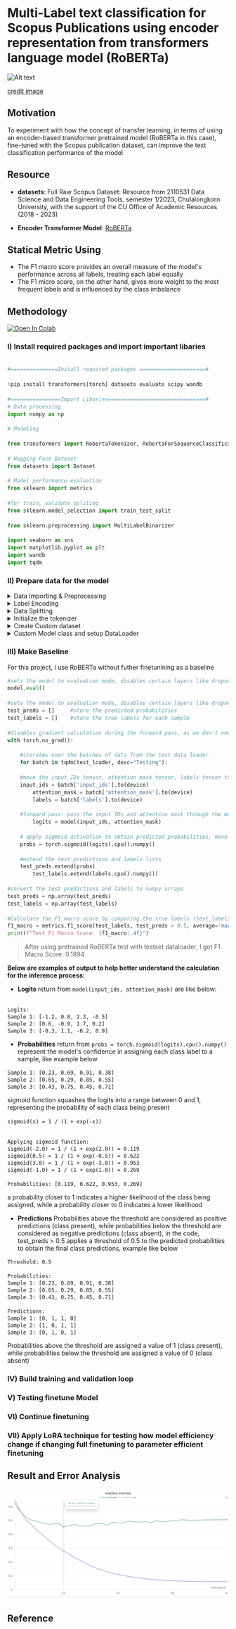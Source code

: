 # Multi-Label text classification for Scopus Publications using encoder representation from transformers language model (RoBERTa)

![Alt text](https://github.com/RadchaneepornC/ClassificationScopusPaper/blob/main/image/BertViz.gif)

[credit image](https://towardsdatascience.com/deconstructing-bert-part-2-visualizing-the-inner-workings-of-attention-60a16d86b5c1)


## Motivation
To experiment with how the concept of transfer learning, in terms of using an encoder-based transformer pretrained model (RoBERTa in this case), fine-tuned with the Scopus publication dataset, can improve the text classification performance of the model


## Resource
- **datasets**: Full Raw Scopus Dataset: Resource from 2110531 Data Science and Data Engineering Tools, semester 1/2023, Chulalongkorn University, with the support of the CU Office of Academic Resources (2018 - 2023)

- **Encoder Transformer Model**: [RoBERTa](https://arxiv.org/pdf/1907.11692.pdf)

## Statical Metric Using

- The F1 macro score provides an overall measure of the model's performance across all labels, treating each label equally
- The F1 micro score, on the other hand, gives more weight to the most frequent labels and is influenced by the class imbalance

## Methodology

[![Open In Colab](https://colab.research.google.com/assets/colab-badge.svg)](https://colab.research.google.com/drive/1P2SevookxKc8DmCGicD5FFsdFXFVevYb?usp=sharing)

### I) Install required packages and import important libaries 

```py

#===============Install required packages =====================#

!pip install transformers[torch] datasets evaluate scipy wandb

#================Import Libaries===============================#
# Data processing
import numpy as np

# Modeling

from transformers import RobertaTokenizer, RobertaForSequenceClassification, TrainingArguments, Trainer, EarlyStoppingCallback, TextClassificationPipeline

# Hugging Face Dataset
from datasets import Dataset

# Model performance evaluation
from sklearn import metrics

#for train, validate spliting
from sklearn.model_selection import train_test_split

from sklearn.preprocessing import MultiLabelBinarizer

import seaborn as sns
import matplotlib.pyplot as plt
import wandb
import tqdm


```
### II) Prepare data for the model

<details><summary>Data Importing & Preprocessing</summary>

```python
  
#clone dataset storing in git repo
! git clone https://github.com/RadchaneepornC/ClassificationScopusPaper

 #import dataset as DataFrame
import pandas as pd
df_train = pd.read_json("/content/ClassificationScopusPaper/dataset/train_student.json")
print(df_train)

df_test = pd.read_json("/content/ClassificationScopusPaper/dataset/test_student.json")
print(df_test)

#Transpose Data with ```.T``` attribute to swap column and row axis
df_train = df_train.T
df_test = df_test.T

print(df_train.head())
print(df_test.head())

#combline content in the column name Title and Abstract and assign as new column name Context
df_train["Context"]=df_train["Title"]+'.'+df_train["Abstract"]
df_test["Context"]=df_test["Title"]+'.'+df_test["Abstract"]

#drop the old column after combline them
df_train.drop(columns=['Title','Abstract'], inplace = True)
df_test.drop(columns=['Title','Abstract'], inplace = True)

#reset index and drop the old index column
df_train=df_train.reset_index()
df_train.drop(columns=['index'], inplace =True)
df_test.reset_index(inplace = True, drop = True)

#rearrange position of the column
df_train = df_train[["Context","Classes"]]

```

</details>

<details><summary>Label Encoding</summary>

```python

#Initial binarizer named MultiLabelBinarizer from scikit-learn library to encode the multi-label class
mlb = MultiLabelBinarizer(sparse_output=False)

#Encode the classes by fitting the MultiLabelBinarizer on the 'Classes' column and transforming thr classes into a binary matrix, this return encoded matrix
encoder_train = mlb.fit_transform(df_train["Classes"])
encoder_test = mlb.fit_transform(df_test["Classes"])

#Convert encoded matrices to DataFrame
encoder_train = pd.DataFrame(encoder_train, columns = mlb.classes_ )
encoder_test = pd.DataFrame(encoder_test, columns = mlb.classes_ )

#Join Encoded DataFrame with original DataFrame
df_train = df_train.join(encoder_train)
df_test = df_test.join(encoder_test)

#create new column named labels storing the label encode list converted from encode class
df_train['labels'] = df_train[mlb.classes_].values.tolist()
df_test['labels'] = df_test[mlb.classes_].values.tolist()

#drop the old label columns
df_train = df_train.drop(columns = ['Classes','AUTO', 'CE', 'CHE', 'CPE', 'EE', 'IE', 'ME'])
df_test = df_test.drop(columns = ['Classes','AUTO', 'CE', 'CHE', 'CPE', 'EE', 'IE', 'ME'])

#convert 'labels' Column value from Int to Float type
def inttofloat(x):
return list(np.float_(x))
df_train['labels'] = df_train['labels'].apply(lambda x : inttofloat(x))
df_test['labels'] = df_test['labels'].apply(lambda x : inttofloat(x))
```

now the data is in this form
[!Alt text]()


</details>
<details><summary>Data Splitting</summary>

```python
#split the data of train set in to train and validate data with the ration 80:20, use random_'state'to ensure reproducibility
df_train, df_validate = train_test_split(df_train, test_size=0.2,random_state=42)

#reset index and drop the old index
df_train = df_train.reset_index(drop = True)
df_validate = df_validate.reset_index(drop = True)

#create huggindface arrow dataset from pandas DataFrame 
hg_train = Dataset.from_pandas(df_train)
hg_valid = Dataset.from_pandas(df_validate)
hg_test = Dataset.from_pandas(df_test)
```

Note: **Arrow dataset format** is a binary format optimized for efficient storage and processing within the Hugging Face framework, below is the example of arrow dataset structured

```python

import datasets

# Create an Arrow dataset
dataset = datasets.Dataset.from_dict(
    {
        "id": [1, 2, 3],
        "text": ["This is the first line.", "This is the second line.", "This is the third line."],
        "label": ["positive", "negative", "neutral"]
    }
)

# Access data in the Arrow dataset
print(dataset[0])  # {"id": 1, "text": "This is the first line.", "label": "positive"}
print(dataset["text"][1])  # "This is the second line

```

</details>


<details><summary>Initialize the tokenizer</summary>

This tokenizer is responsible for preprocessing the text data into a format that can be fed into the model
  
  ```python

#Download tokenizer
from transformers import RobertaTokenizer
tokenizer = RobertaTokenizer.from_pretrained("roberta-base")

# Funtion to tokenize data
def tokenize_dataset(data):
    return tokenizer(data["Context"],
                     max_length=512,
                     truncation=True,
                     padding="max_length")

# Tokenize the dataset
dataset_train = hg_train.map(tokenize_dataset)
dataset_valid = hg_valid.map(tokenize_dataset)
dataset_test = hg_test.map(tokenize_dataset)


```

Note If we take a look at tokenizer, its inside be like this 

```
RobertaTokenizer(name_or_path='roberta-base', vocab_size=50265, model_max_length=512, is_fast=False, padding_side='right', truncation_side='right', special_tokens={'bos_token': '<s>', 'eos_token': '</s>', 'unk_token': '<unk>', 'sep_token': '</s>', 'pad_token': '<pad>', 'cls_token': '<s>', 'mask_token': '<mask>'}, clean_up_tokenization_spaces=True),  added_tokens_decoder={
	0: AddedToken("<s>", rstrip=False, lstrip=False, single_word=False, normalized=True, special=True),
	1: AddedToken("<pad>", rstrip=False, lstrip=False, single_word=False, normalized=True, special=True),
	2: AddedToken("</s>", rstrip=False, lstrip=False, single_word=False, normalized=True, special=True),
	3: AddedToken("<unk>", rstrip=False, lstrip=False, single_word=False, normalized=True, special=True),
	50264: AddedToken("<mask>", rstrip=False, lstrip=True, single_word=False, normalized=False, special=True),
}
```

if we print the ```dataset_train```, ```dataset_valid```, ```dataset_test``` the structure inside them will be like this

```
ataset({
    features: ['Context', 'labels', 'input_ids', 'attention_mask'],
    num_rows: 363
})
Dataset({
    features: ['Context', 'labels', 'input_ids', 'attention_mask'],
    num_rows: 91
})
Dataset({
    features: ['Context', 'labels', 'input_ids', 'attention_mask'],
    num_rows: 151
})
```

- **input_ids**:  are the integer representations of the tokens based on the tokenizer's vocabulary after our input text is split into tokens by tokenizer, the ```input_ids``` stored as a tensor or a list 

- **attention_mask**: is the tensor or a list indicating which tokens should be attended to and which ones should be ignored, it has the same length as the input IDs


</details>

<details><summary>Create Custom dataset</summary>
<br>
this process used for combining the tokenized encodings with the corresponding labels

**Processes occured within this step:**
1. **The ```MultiLabelDataset``` class is defined as a subclass of ```torch.utils.data.Dataset```**

- The ```__init__``` method takes the tokenized encodings and labels as input and stores them as instance variables.
- The ```__getitem__``` method is called when accessing an item in the dataset by index. It retrieves the tokenized encodings and labels for the specified index and converts them to PyTorch tensors.
- The ```__len__``` method returns the length of the dataset, which is the number of samples.

2. **The tokenized datasets (```dataset_train```, ```dataset_valid```, ```dataset_test```) and the corresponding labels (```df_train['labels'].tolist()```, ```df_validate['labels'].tolist()```, ```df_test['labels'].tolist()```) are passed to the ```MultiLabelDataset``` class to create instances of the custom dataset**

- The tokenized encodings contain the ```input IDs```, ```attention masks```, and other relevant information obtained from the tokenization process
- The labels are typically stored in a separate dataframe or list and are passed as the second argument to the ```MultiLabelDataset``` constructor

3. **The MultiLabelDataset instances (```train_dataset```, ```valid_dataset```, ```test_dataset```) are created by passing the respective tokenized encodings and labels**

These instances represent the complete dataset, combining the tokenized encodings with their corresponding labels in a single object


```python

import torch
class MultiLabelDataset(torch.utils.data.Dataset):
    def __init__(self, encodings, labels):
        self.encodings = encodings
        self.labels = labels

    def __getitem__(self, idx):
        item = {key: torch.tensor(self.encodings[key][idx]) for key in ['input_ids', 'attention_mask']}
        item['labels'] = torch.tensor(self.labels[idx])
        return item

    def __len__(self):
        return len(self.labels)

train_dataset = MultiLabelDataset(dataset_train, df_train['labels'].tolist())
valid_dataset = MultiLabelDataset(dataset_valid, df_validate['labels'].tolist())
test_dataset = MultiLabelDataset(dataset_test, df_test['labels'].tolist())
```

</details>

<details><summary>Custom Model class and setup DataLoader</summary>
<br>
	
**Obectives of this step**
- The ```RoBERTaForMultiLabelClassification``` model is defined and instantiated with the specified number of labels.
- The model is moved to the appropriate device (GPU if available, otherwise CPU).
- Data loaders (```train_loader```, ```valid_loader```, ```test_loader```) are created for efficient batching and iteration during training, validation, and testing
- The custom model architecture allows for fine-tuning the pre-trained RoBERTa model for multi-label classification by adding a dropout layer and a classifier layer on top of the RoBERTa output.
- The data loaders provide an efficient way to feed the data to the model during training, validation, and testing. They handle batching, shuffling (for training), and iteration over the datasets.
- With the model and data loaders set up, you can proceed to train the model, evaluate its performance on the validation set, and finally test it on the test set to assess its performance on unseen data.

**Process occured in this step**

1. **The ```RoBERTaForMultiLabelClassification``` class is defined as a subclass of ```nn.Module```**

- The ```__init__``` method initializes the model architecture
which have following functions:
	-  loads the pre-trained RoBERTa model using ```RobertaModel.from_pretrained('roberta-base')```
	- defines a dropout layer (```nn.Dropout(0.1)```) to prevent overfitting.
	- defines a classifier layer (```nn.Linear```) that takes the output of RoBERTa and maps it to the number of labels for multi-label classification.


2. **The ```forward``` method defines the forward pass of the model, which have following functions:**

	- takes the input IDs and attention mask as inputs.
	- passes the inputs through the pre-trained RoBERTa model to obtain the output representations
	- retrieves the pooled output (```outputs.pooler_output```), which is typically used for classification tasks
	- applies dropout to the pooled output to regularize the model.
	- passes the pooled output through the classifier layer to obtain the logits for each label


3. **An instance of the RoBERTaForMultiLabelClassification model is created with the specified number of labels (7 in this case)**

4. **The code sets a random seed (SEED = 42) for reproducibility across different runs**

	- it sets the random seed for PyTorch (```torch.manual_seed(SEED)```), Python's built-in random module (```random.seed(SEED)```), and NumPy (```np.random.seed(SEED)```)


5. **The device is set to 'cuda' if a GPU is available, otherwise it uses 'cpu'**

	- The model is moved to the specified device using ```model.to(device)```


6. **Data loaders are created for the training, validation, and testing datasets using PyTorch's DataLoader class**

	- The ```train_loader``` is created with ```train_dataset```, a batch size of 16, and ```shuffle=True``` to randomly shuffle the training data during each epoch.
	- The ```valid_loader``` and ```test_loader``` are created with ```valid_dataset``` and ```test_dataset```, respectively, with a batch size of 16 and ```shuffle=False``` to maintain the original order of the data.

```python

from transformers import RobertaModel
import torch.nn as nn

class RoBERTaForMultiLabelClassification(nn.Module):
    def __init__(self, num_labels):
        super(RoBERTaForMultiLabelClassification, self).__init__()
        self.roberta = RobertaModel.from_pretrained('roberta-base')
        self.dropout = nn.Dropout(0.1)
        self.classifier = nn.Linear(self.roberta.config.hidden_size, num_labels)

    def forward(self, input_ids, attention_mask):
        outputs = self.roberta(input_ids, attention_mask=attention_mask)
        pooled_output = outputs.pooler_output
        pooled_output = self.dropout(pooled_output)
        logits = self.classifier(pooled_output)
        return logits

model = RoBERTaForMultiLabelClassification(num_labels=7)

import torch
from torch.utils.data import DataLoader
from tqdm import tqdm
import random

SEED = 42

torch.manual_seed(SEED)
random.seed(SEED)
np.random.seed(SEED)

device = torch.device('cuda' if torch.cuda.is_available() else 'cpu')
model.to(device)

train_loader = DataLoader(train_dataset, batch_size=16, shuffle=True)
valid_loader = DataLoader(valid_dataset, batch_size=16, shuffle=False)
test_loader = DataLoader(test_dataset, batch_size=16, shuffle=False)

```

</details>




### III) Make Baseline
For this project, I use RoBERTa without futher finetunining as a baseline

```python
#sets the model to evaluation mode, disables certain layers like dropout and batch normalization that behave differently during training and evaluation
model.eval()

#sets the model to evaluation mode, disables certain layers like dropout and batch normalization that behave differently during training and evaluation
test_preds = []     #store the predicted probabilities
test_labels = []    #store the true labels for each sample

#disables gradient calculation during the forward pass, as we don't need gradients for inference, this save memory and speeds up the computation
with torch.no_grad():

    #iterates over the batches of data from the test data loader
    for batch in tqdm(test_loader, desc="Testing"):

	#move the input IDs tensor, attention mask tensor, labels tensor to the specified device, GPU in this case
	input_ids = batch['input_ids'].to(device)
        attention_mask = batch['attention_mask'].to(device)
        labels = batch['labels'].to(device)

	#forward pass: pass the input IDs and attention mask through the model to obtain the logits (raw outputs before applying the activation function)
        logits = model(input_ids, attention_mask)

	# apply sigmoid activation to obtain predicted probabilities, move the tensor to the CPU and convert it to a numpy array
	probs = torch.sigmoid(logits).cpu().numpy()

	#extend the test predictions and labels lists
	test_preds.extend(probs)
        test_labels.extend(labels.cpu().numpy())

#convert the test predictions and labels to numpy arrays
test_preds = np.array(test_preds)
test_labels = np.array(test_labels)

#Calculate the F1 macro score by comparing the true labels (test_labels) with the predicted labels (test_preds > 0.5). The average='macro' argument computes the F1 score for each label independently and then takes the unweighted mean
f1_macro = metrics.f1_score(test_labels, test_preds > 0.5, average='macro')
print(f"Test F1 Macro Score: {f1_macro:.4f}")
```
>After using pretrained RoBERTa test with testset dataloader, I got F1 Macro Score: 0.1894

**Below are examples of output to help better understand the calculation for the inference process:**

- **Logits** return from ```model(input_ids, attention_mask)``` are like below:
```, the number of logits for each sample corresponds to the number of classes in the multi-label classification problem, for this it should be 7 elements in each list of sample

Logits:
Sample 1: [-1.2, 0.8, 2.3, -0.5]
Sample 2: [0.6, -0.9, 1.7, 0.2]
Sample 3: [-0.3, 1.1, -0.2, 0.9]

```
- **Probabilities** return from ```probs = torch.sigmoid(logits).cpu().numpy()```  represent the model's confidence in assigning each class label to a sample, like example below

```Probabilities:
Sample 1: [0.23, 0.69, 0.91, 0.38]
Sample 2: [0.65, 0.29, 0.85, 0.55]
Sample 3: [0.43, 0.75, 0.45, 0.71]
```

sigmoid function squashes the logits into a range between 0 and 1, representing the probability of each class being present

  ```sigmoid(x) = 1 / (1 + exp(-x))```

```Logits: [-2.0, 0.5, 3.0, -1.0]

Applying sigmoid function:
sigmoid(-2.0) = 1 / (1 + exp(2.0)) = 0.119
sigmoid(0.5) = 1 / (1 + exp(-0.5)) = 0.622
sigmoid(3.0) = 1 / (1 + exp(-3.0)) = 0.953
sigmoid(-1.0) = 1 / (1 + exp(1.0)) = 0.269

Probabilities: [0.119, 0.622, 0.953, 0.269]
```
  
a probability closer to 1 indicates a higher likelihood of the class being assigned, while a probability closer to 0 indicates a lower likelihood


- **Predictions**
Probabilities above the threshold are considered as positive predictions (class present), while probabilities below the threshold are considered as negative predictions (class absent), in the code, test_preds > 0.5 applies a threshold of 0.5 to the predicted probabilities to obtain the final class predictions, example like below

```
Threshold: 0.5

Probabilities:
Sample 1: [0.23, 0.69, 0.91, 0.38]
Sample 2: [0.65, 0.29, 0.85, 0.55]
Sample 3: [0.43, 0.75, 0.45, 0.71]

Predictions:
Sample 1: [0, 1, 1, 0]
Sample 2: [1, 0, 1, 1]
Sample 3: [0, 1, 0, 1]
```

Probabilities above the threshold are assigned a value of 1 (class present), while probabilities below the threshold are assigned a value of 0 (class absent)

### IV) Build training and validation loop

### V) Testing finetune Model

### VI) Continue finetuning

### VII) Apply LoRA technique for testing how model efficiency change if changing full finetuning to parameter efficient finetuning

## Result and Error Analysis

![Alt text](image/LossCurve.png)

## Reference
